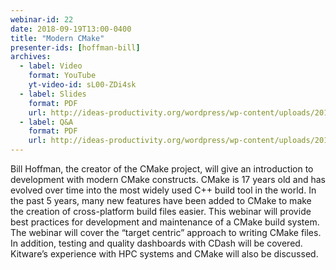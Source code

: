 ```yaml
---
webinar-id: 22
date: 2018-09-19T13:00-0400
title: "Modern CMake"
presenter-ids: [hoffman-bill]
archives:
  - label: Video
    format: YouTube
    yt-video-id: sL00-ZDi4sk
  - label: Slides
    format: PDF
    url: http://ideas-productivity.org/wordpress/wp-content/uploads/2017/06/webinar022-cmake.pdf
  - label: Q&A
    format: PDF
    url: http://ideas-productivity.org/wordpress/wp-content/uploads/2017/06/webinar022-cmake-qa.pdf
---
```

Bill Hoffman, the creator of the CMake project, will give an
introduction to development with modern CMake constructs. CMake is 17
years old and has evolved over time into the most widely used C++
build tool in the world. In the past 5 years, many new features have
been added to CMake to make the creation of cross-platform build files
easier. This webinar will provide best practices for development and
maintenance of a CMake build system. The webinar will cover the
“target centric” approach to writing CMake files. In addition, testing
and quality dashboards with CDash will be covered. Kitware’s
experience with HPC systems and CMake will also be discussed.
